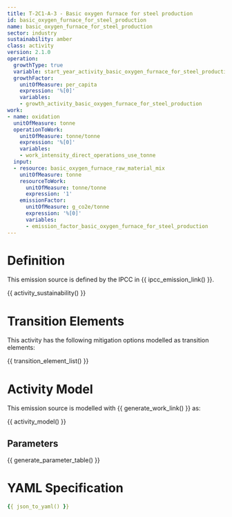 ```yaml
---
title: T-2C1-A-3 - Basic oxygen furnace for steel production
id: basic_oxygen_furnace_for_steel_production
name: basic_oxygen_furnace_for_steel_production
sector: industry
sustainability: amber
class: activity
version: 2.1.0
operation:
  growthType: true
  variable: start_year_activity_basic_oxygen_furnace_for_steel_production
  growthFactor:
    unitOfMeasure: per_capita
    expression: '%[0]'
    variables:
    - growth_activity_basic_oxygen_furnace_for_steel_production
work:
- name: oxidation
  unitOfMeasure: tonne
  operationToWork:
    unitOfMeasure: tonne/tonne
    expression: '%[0]'
    variables:
    - work_intensity_direct_operations_use_tonne
  input:
  - resource: basic_oxygen_furnace_raw_material_mix
    unitOfMeasure: tonne
    resourceToWork:
      unitOfMeasure: tonne/tonne
      expression: '1'
    emissionFactor:
      unitOfMeasure: g_co2e/tonne
      expression: '%[0]'
      variables:
      - emission_factor_basic_oxygen_furnace_for_steel_production
---
```

# Definition
This emission source is defined by the IPCC in {{ ipcc_emission_link() }}.


{{ activity_sustainability() }}

# Transition Elements

This activity has the following mitigation options modelled as transition elements:

{{ transition_element_list() }}

# Activity Model
This emission source is modelled with {{ generate_work_link() }} as:

{{ activity_model() }}

## Parameters

{{ generate_parameter_table() }}

# YAML Specification

```yaml
{{ json_to_yaml() }}
```
